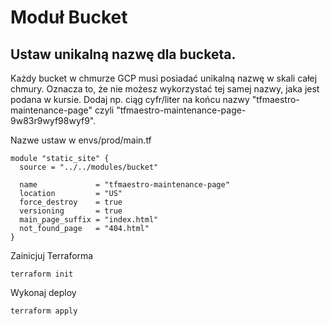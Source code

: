 # Moduł Bucket

## Ustaw unikalną nazwę dla bucketa.

Każdy bucket w chmurze GCP musi posiadać unikalną nazwę w skali całej chmury.
Oznacza to, że nie możesz wykorzystać tej samej nazwy, jaka jest podana w kursie.
Dodaj np. ciąg cyfr/liter na końcu nazwy "tfmaestro-maintenance-page" czyli "tfmaestro-maintenance-page-9w83r9wyf98wyf9".

Nazwe ustaw w envs/prod/main.tf

```
module "static_site" {
  source = "../../modules/bucket"

  name             = "tfmaestro-maintenance-page"
  location         = "US"
  force_destroy    = true
  versioning       = true
  main_page_suffix = "index.html"
  not_found_page   = "404.html"
}

```
Zainicjuj Terraforma

```
terraform init
```
Wykonaj deploy

```
terraform apply
```
